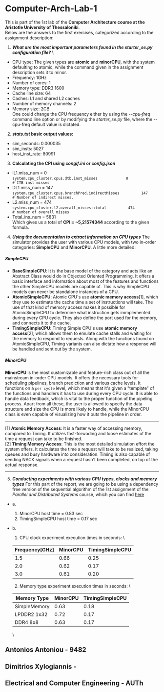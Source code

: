 # Computer-Arch-Lab-1

This is part of the 1st lab of the **Computer Architecture course at the Aristotle University of Thessaloniki**.
\
Below are the answers to the first exercises, categorized according to the assignment description:

1. **_What are the most important parameters found in the starter_se.py configuration file?_**
\
- CPU type: The given types are **atomic** and **minorCPU**, with the system defaulting to atomic, while the command given in the assignment description sets it to minor.
- Frequency: 1GHz
- Number of cores: 1
- Memory type: DDR3 1600
- Cache line size: 64
- Caches: L1 and shared L2 caches
- Number of memory channels: 2
- Memory size: 2GB
\
One could change the CPU frequency either by using the _--cpu-freq_ command line option or by modifying the _starter_se.py_ file, where the --cpu-freq default value is dictated.

2. **_stats.txt_ basic output values:**
- sim_seconds: 0.000035
- sim_insts: 5027
- host_inst_rate: 80991

3. **Calculating the CPI using _congif.ini_ or _config.json_**
- IL1.miss_num = 0
\
`system.cpu_cluster.cpus.dtb.inst_misses             0                       # ITB inst misses`
- DL1.miss_num = 147
\
`system.cpu_cluster.cpus.branchPred.indirectMisses          147                       # Number of indirect misses.` 
- L2.miss_num = 474
\
`system.cpu_cluster.l2.overall_misses::total          474                       # number of overall misses`
- Total_ins_num = 5831
\
Which gives us a total of **CPI = ~5,21574344** according to the given formula.

4. **_Using the documentation to extract information on CPU types_**
The simulator provides the user with various CPU models, with two in-order categories: **SimpleCPU** and **MinorCPU**. A little more detailed:
##### SimpleCPU
- **BaseSimpleCPU**: It is the base model of the category and acts like an Abstract Class would do in Objected Oriented Programming. It offers a basic interface and information about most of the features and functions the other SimpleCPU models are capable of. This is why SimpleCPU models can never be standalone instances of a CPU.
- **AtomicSimpleCPU**: Atomic CPU's use **atomic memory access**[1], which they use to estimate the cache time a set of instructions will take. The use of that kind of memory access makes it possible for AtomicSimpleCPU to determine what instruction gets immplemented during every CPU cycle. They also define the port used for the memory, and connects it to the cache.
- **TimingSimpleCPU**: Timing Simple CPU's use **atomic memory access**[2], which allows them to emulate cache stalls and waiting for the memory to respond to requests. Along with the functions found on AtomicSimpleCPU, Timing variants can also dictate how a response will be handled and sent out by the system.

##### MinorCPU
**MinorCPU** is the most customizable and feature-rich class out of all the mainstream in-order CPU models. It offers the necessary tools for scheduling pipelines, branch prediction and various cache levels. It functions on a `per cycle` level, which means that it's given a "template" of the functions and handlers it has to use during every CPU cycle. It is able to handle data feedback, which is vital to the proper function of the pipeling process. Apart from all these, the user is allowed to specify the data structure and size the CPU is more likely to handle, while the MinorCPU class is even capable of visualizing how it puts the pipeline in order.

---

[1] **Atomic Memory Access**: It is a faster way of accessing memory, compared to Timing. It utilizes fast-forwading and loose estimates of the time a request can take to be finished.
\
[2] **Timing Memory Access**: This is the most detailed simulation effort the system offers. It calculates the time a request will take to be realized, taking queues and busy hardware into consideration. Timing is also capable of sending NACK signals when a request hasn't been completed, on top of the actual response.

---

5. **_Conducting experiments with various CPU types, clocks and memory types_**
For this part of the report, we are going to be using a dependency free version of the sequential algorithm of the 1st assignment of the _Parallel and Distributed Systems_ course, which you can find [here](https://github.com/anthonyisafk/Parallel-Distributed-Systems-part1)
- a. 
    1. MinorCPU host time = 0.83 sec
    2. TimingSimpleCPU host time = 0.17 sec

- b. 
  1. CPU clock experiment execution times in seconds:
    \

    |  Frequency[GHz]  |  MinorCPU  | TimingSimpleCPU   | 
    | ---------------- | ---------- | ----------------- | 
    |  1.5             |  0.66      | 0.25              | 
    |  2.0             |  0.62      | 0.17              | 
    |  3.0             |  0.61      | 0.20              |  

  2. Memory type experiment execution times in seconds:
    \
    
    |  Memory Type     |  MinorCPU  | TimingSimpleCPU   | 
    | ---------------- | ---------- | ----------------- | 
    |  SimpleMemory    |  0.63      | 0.18              | 
    |  LPDDR2 1x32     |  0.72      | 0.17              | 
    |  DDR4 8x8        |  0.63      | 0.17              |
  \ 

## Antonios Antoniou - 9482
## Dimitrios Xylogiannis - 
## Electrical and Computer Engineering - AUTh
